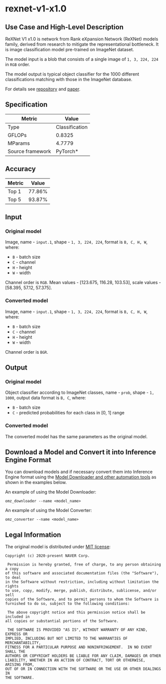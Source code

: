 # rexnet-v1-x1.0

## Use Case and High-Level Description

ReXNet V1 x1.0 is network from Rank eXpansion Network (ReXNet) models family, derived from research to mitigate the representational bottleneck. It is image classification model pre-trained on ImageNet dataset.

The model input is a blob that consists of a single image of `1, 3, 224, 224` in `RGB` order.

The model output is typical object classifier for the 1000 different classifications  matching with those in the ImageNet database.

For details see [repository](https://github.com/clovaai/rexnet) and [paper](https://arxiv.org/pdf/2007.00992.pdf).

## Specification

| Metric           | Value          |
| ---------------- | -------------- |
| Type             | Classification |
| GFLOPs           | 0.8325         |
| MParams          | 4.7779         |
| Source framework | PyTorch\*      |

## Accuracy

| Metric | Value  |
| ------ | ------ |
| Top 1  | 77.86% |
| Top 5  | 93.87% |

## Input

### Original model

Image, name - `input.1`,  shape - `1, 3, 224, 224`, format is `B, C, H, W`, where:

- `B` - batch size
- `C` - channel
- `H` - height
- `W` - width

Channel order is `RGB`.
Mean values - [123.675, 116.28, 103.53], scale values - [58.395, 57.12, 57.375].

### Converted model

Image, name - `input.1`,  shape - `1, 3, 224, 224`, format is `B, C, H, W`, where:

- `B` - batch size
- `C` - channel
- `H` - height
- `W` - width

Channel order is `BGR`.

## Output

### Original model

Object classifier according to ImageNet classes, name - `prob`,  shape - `1, 1000`, output data format is `B, C`, where:

- `B` - batch size
- `C` - predicted probabilities for each class in [0, 1] range

### Converted model

The converted model has the same parameters as the original model.

## Download a Model and Convert it into Inference Engine Format

You can download models and if necessary convert them into Inference Engine format using the [Model Downloader and other automation tools](../../../tools/model_tools/README.md) as shown in the examples below.

An example of using the Model Downloader:
```
omz_downloader --name <model_name>
```

An example of using the Model Converter:
```
omz_converter --name <model_name>
```

## Legal Information

The original model is distributed under
[MIT license](https://raw.githubusercontent.com/clovaai/rexnet/master/LICENSE):

```
Copyright (c) 2020-present NAVER Corp.

 Permission is hereby granted, free of charge, to any person obtaining a copy
of this software and associated documentation files (the "Software"), to deal
in the Software without restriction, including without limitation the rights
to use, copy, modify, merge, publish, distribute, sublicense, and/or sell
copies of the Software, and to permit persons to whom the Software is
furnished to do so, subject to the following conditions:

 The above copyright notice and this permission notice shall be included in
all copies or substantial portions of the Software.

 THE SOFTWARE IS PROVIDED "AS IS", WITHOUT WARRANTY OF ANY KIND, EXPRESS OR
IMPLIED, INCLUDING BUT NOT LIMITED TO THE WARRANTIES OF MERCHANTABILITY,
FITNESS FOR A PARTICULAR PURPOSE AND NONINFRINGEMENT.  IN NO EVENT SHALL THE
AUTHORS OR COPYRIGHT HOLDERS BE LIABLE FOR ANY CLAIM, DAMAGES OR OTHER
LIABILITY, WHETHER IN AN ACTION OF CONTRACT, TORT OR OTHERWISE, ARISING FROM,
OUT OF OR IN CONNECTION WITH THE SOFTWARE OR THE USE OR OTHER DEALINGS IN
THE SOFTWARE.
```
